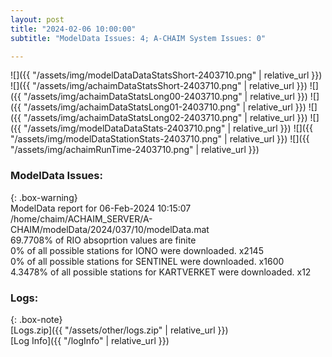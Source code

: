 ```yaml
---
layout: post
title: "2024-02-06 10:00:00"
subtitle: "ModelData Issues: 4; A-CHAIM System Issues: 0"

---
```


![]({{ "/assets/img/modelDataDataStatsShort-2403710.png" | relative_url }})
![]({{ "/assets/img/achaimDataStatsShort-2403710.png" | relative_url }})
![]({{ "/assets/img/achaimDataStatsLong00-2403710.png" | relative_url }})
![]({{ "/assets/img/achaimDataStatsLong01-2403710.png" | relative_url }})
![]({{ "/assets/img/achaimDataStatsLong02-2403710.png" | relative_url }})
![]({{ "/assets/img/modelDataDataStats-2403710.png" | relative_url }})
![]({{ "/assets/img/modelDataStationStats-2403710.png" | relative_url }})
![]({{ "/assets/img/achaimRunTime-2403710.png" | relative_url }})


### ModelData Issues:  
  
{: .box-warning}  
 ModelData report for 06-Feb-2024 10:15:07   
 /home/chaim/ACHAIM_SERVER/A-CHAIM/modelData/2024/037/10/modelData.mat   
 69.7708% of RIO absoprtion values are finite   
 0% of all possible stations for IONO were downloaded. x2145   
 0% of all possible stations for SENTINEL were downloaded. x1600   
 4.3478% of all possible stations for KARTVERKET were downloaded. x12   
  


### Logs:  
  
{: .box-note}  
[Logs.zip]({{ "/assets/other/logs.zip" | relative_url }})  
[Log Info]({{ "/logInfo" | relative_url }})  
